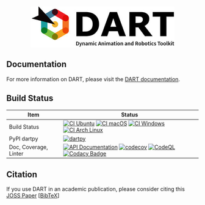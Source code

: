 <br>
<p align="center">
  <img src="https://raw.githubusercontent.com/dartsim/dart/master/docs/dart_logo_377x107.jpg" alt="DART: Dynamic Animation and Robotics Toolkit">
</p>

## Documentation

For more information on DART, please visit the [DART documentation](https://dart.readthedocs.io/).

## Build Status

| Item              | Status                                                                                                                                 |
| ----------------- | -------------------------------------------------------------------------------------------------------------------------------------- |
| Build Status      | [![CI Ubuntu](https://github.com/dartsim/dart/actions/workflows/ci_ubuntu.yml/badge.svg)](https://github.com/dartsim/dart/actions/workflows/ci_ubuntu.yml) [![CI macOS](https://github.com/dartsim/dart/actions/workflows/ci_macos.yml/badge.svg)](https://github.com/dartsim/dart/actions/workflows/ci_macos.yml) [![CI Windows](https://github.com/dartsim/dart/actions/workflows/ci_windows.yml/badge.svg)](https://github.com/dartsim/dart/actions/workflows/ci_windows.yml) [![CI Arch Linux](https://github.com/dartsim/dart/actions/workflows/ci_archlinux.yml/badge.svg)](https://github.com/dartsim/dart/actions/workflows/ci_archlinux.yml) |
| PyPI dartpy      | [![dartpy](https://github.com/dartsim/dart/actions/workflows/dartpy.yml/badge.svg)](https://github.com/dartsim/dart/actions/workflows/dartpy.yml) |
| Doc, Coverage, Linter | [![API Documentation](https://github.com/dartsim/dart/actions/workflows/api_doc.yml/badge.svg)](https://github.com/dartsim/dart/actions/workflows/api_doc.yml) [![codecov](https://codecov.io/gh/dartsim/dart/branch/main/graph/badge.svg)](https://codecov.io/gh/dartsim/dart) [![CodeQL](https://github.com/dartsim/dart/actions/workflows/codeql.yml/badge.svg)](https://github.com/dartsim/dart/actions/workflows/codeql.yml) [![Codacy Badge](https://app.codacy.com/project/badge/Grade/2d95a9b951be4b73a71097670ec351e8)](https://www.codacy.com/gh/dartsim/dart/dashboard?utm_source=github.com&amp;utm_medium=referral&amp;utm_content=dartsim/dart&amp;utm_campaign=Badge_Grade) |

## Citation

If you use DART in an academic publication, please consider citing this [JOSS Paper](https://doi.org/10.21105/joss.00500) [[BibTeX](https://gist.github.com/jslee02/998b8809e3ae1b7aef6ef04dd2ad5e27)]
